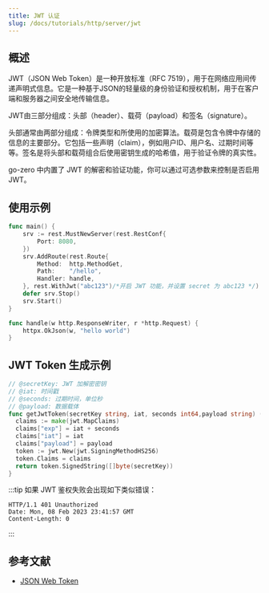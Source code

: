 ```yaml
---
title: JWT 认证 
slug: /docs/tutorials/http/server/jwt
---
```


## 概述

JWT（JSON Web Token）是一种开放标准（RFC 7519），用于在网络应用间传递声明式信息。它是一种基于JSON的轻量级的身份验证和授权机制，用于在客户端和服务器之间安全地传输信息。

JWT由三部分组成：头部（header）、载荷（payload）和签名（signature）。

头部通常由两部分组成：令牌类型和所使用的加密算法。载荷是包含令牌中存储的信息的主要部分。它包括一些声明（claim），例如用户ID、用户名、过期时间等等。签名是将头部和载荷组合后使用密钥生成的哈希值，用于验证令牌的真实性。

go-zero 中内置了 JWT 的解密和验证功能，你可以通过可选参数来控制是否启用 JWT。

## 使用示例

```go {9}
func main() {
	srv := rest.MustNewServer(rest.RestConf{
		Port: 8080,
	})
	srv.AddRoute(rest.Route{
		Method:  http.MethodGet,
		Path:    "/hello",
		Handler: handle,
	}, rest.WithJwt("abc123")/*开启 JWT 功能，并设置 secret 为 abc123 */)
	defer srv.Stop()
	srv.Start()
}

func handle(w http.ResponseWriter, r *http.Request) {
	httpx.OkJson(w, "hello world")
}
```

## JWT Token 生成示例

```go
// @secretKey: JWT 加解密密钥
// @iat: 时间戳
// @seconds: 过期时间，单位秒
// @payload: 数据载体
func getJwtToken(secretKey string, iat, seconds int64,payload string) (string, error) {
  claims := make(jwt.MapClaims)
  claims["exp"] = iat + seconds
  claims["iat"] = iat
  claims["payload"] = payload
  token := jwt.New(jwt.SigningMethodHS256)
  token.Claims = claims
  return token.SignedString([]byte(secretKey))
}
```

:::tip
如果 JWT 鉴权失败会出现如下类似错误：
```
HTTP/1.1 401 Unauthorized
Date: Mon, 08 Feb 2023 23:41:57 GMT
Content-Length: 0
```
:::

## 参考文献

- <a href="https://jwt.io/introduction/" target="_blank">JSON Web Token</a>